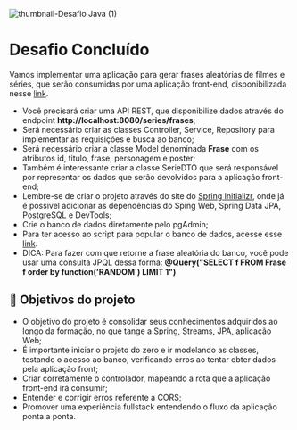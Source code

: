 ![thumbnail-Desafio Java (1)](https://github.com/jacqueline-oliveira/3356-java-desafio-web/assets/66698429/a4597a93-d8de-43d8-974d-2f4e274e336c)

# Desafio Concluído


Vamos implementar uma aplicação para gerar frases aleatórias de filmes e séries, que serão consumidas por uma aplicação front-end, disponibilizada nesse [link](https://github.com/jacqueline-oliveira/3356-java-desafio-front).  

- Você precisará criar uma API REST, que disponibilize dados através do endpoint **http://localhost:8080/series/frases**;
- Será necessário criar as classes Controller, Service, Repository para implementar as requisições e busca ao banco;
- Será necessário criar a classe Model denominada **Frase** com os atributos id, titulo, frase, personagem e poster;
- Também é interessante criar a classe SerieDTO que será responsável por representar os dados que serão devolvidos para a aplicação front-end;
- Lembre-se de criar o projeto através do site do [Spring Initializr](https://start.spring.io/), onde já é possível adicionar as dependências do Sping Web, Spring Data JPA, PostgreSQL e DevTools;
- Crie o banco de dados diretamente pelo pgAdmin;
- Para ter acesso ao script para popular o banco de dados, acesse esse [link](https://gist.github.com/jacqueline-oliveira/169494892c52ca4d7cd4c6caecd799d8).
- DICA: Para fazer com que retorne a frase aleatória do banco, você pode usar uma consulta JPQL dessa forma:  **@Query("SELECT f FROM Frase f order by function('RANDOM') LIMIT 1")**



## 🔨 Objetivos do projeto

- O objetivo do projeto é consolidar seus conhecimentos adquiridos ao longo da formação, no que tange a Spring, Streams, JPA, aplicação Web;
- É importante iniciar o projeto do zero e ir modelando as classes, testando o acesso ao banco, verificando erros ao tentar obter dados pela aplicação front;
- Criar corretamente o controlador, mapeando a rota que a aplicação front-end irá consumir;
- Entender e corrigir erros referente a CORS;
- Promover uma experiência fullstack entendendo o fluxo da aplicação ponta a ponta.

